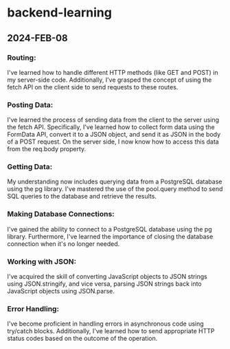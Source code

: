 # backend-learning

## 2024-FEB-08

### Routing: 
I've learned how to handle different HTTP methods (like GET and POST) in my server-side code. Additionally, I've grasped the concept of using the fetch API on the client side to send requests to these routes.

### Posting Data: 
I've learned the process of sending data from the client to the server using the fetch API. Specifically, I've learned how to collect form data using the FormData API, convert it to a JSON object, and send it as JSON in the body of a POST request. On the server side, I now know how to access this data from the req.body property.

### Getting Data: 
My understanding now includes querying data from a PostgreSQL database using the pg library. I've mastered the use of the pool.query method to send SQL queries to the database and retrieve the results.

### Making Database Connections: 
I've gained the ability to connect to a PostgreSQL database using the pg library. Furthermore, I've learned the importance of closing the database connection when it's no longer needed.

### Working with JSON: 
I've acquired the skill of converting JavaScript objects to JSON strings using JSON.stringify, and vice versa, parsing JSON strings back into JavaScript objects using JSON.parse.

### Error Handling: 
I've become proficient in handling errors in asynchronous code using try/catch blocks. Additionally, I've learned how to send appropriate HTTP status codes based on the outcome of the operation.
